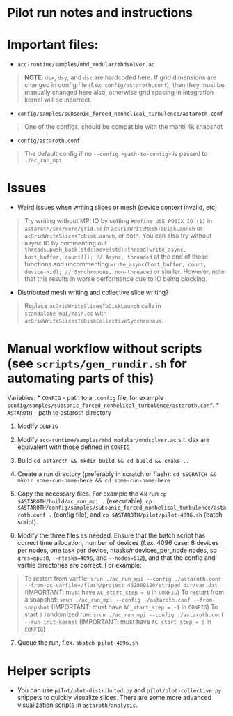 # Pilot run notes and instructions

# Important files:

* `acc-runtime/samples/mhd_modular/mhdsolver.ac`
> **NOTE**: `dsx`, `dsy`, and `dsz` are hardcoded here. If grid dimensions are changed in config file (f.ex. `config/astaroth.conf`), then they must be manually changed here also, otherwise grid spacing in integration kernel will be incorrect.

* `config/samples/subsonic_forced_nonhelical_turbulence/astaroth.conf`
> One of the configs, should be compatible with the mahti 4k snapshot

* `config/astaroth.conf`
> The default config if no `--config <path-to-config>` is passed to `./ac_run_mpi`

# Issues

* Weird issues when writing slices or mesh (device context invalid, etc)
> Try writing without MPI IO by setting `#define USE_POSIX_IO (1)` in `astaroth/src/core/grid.cc` in `acGridWriteMeshToDiskLaunch` or `acGridWriteSlicesToDiskLaunch`, or both.
> You can also try without async IO by commenting out `threads.push_back(std::move(std::thread(write_async, host_buffer, count))); // Async, threaded` at the end of these functions and uncommenting `write_async(host_buffer, count, device->id); // Synchronous, non-threaded` or similar. However, note that this results in worse performance due to IO being blocking.

* Distributed mesh writing and collective slice writing?
> Replace `acGridWriteSlicesToDiskLaunch` calls in `standalone_mpi/main.cc` with `acGridWriteSlicesToDiskCollectiveSynchronous`.

# Manual workflow without scripts (see `scripts/gen_rundir.sh` for automating parts of this)

Variables:
    * `CONFIG` - path to a `.config` file, for example `config/samples/subsonic_forced_nonhelical_turbulence/astaroth.conf`.
    * `ASTAROTH` - path to astaroth directory

1) Modify `CONFIG`

2) Modify `acc-runtime/samples/mhd_modular/mhdsolver.ac` s.t. dsx are equivalent with those defined in `CONFIG`

3) Build `cd astaroth && mkdir build && cd build && cmake ..`

4) Create a run directory (preferably in scratch or flash): `cd $SCRATCH && mkdir some-run-name-here && cd some-run-name-here`

5) Copy the necessary files. For example the 4k run `cp $ASTAROTH/build/ac_run_mpi .` (executable), `cp $ASTAROTH/config/samples/subsonic_forced_nonhelical_turbulence/astaroth.conf .` (config file), and `cp $ASTAROTH/pilot/pilot-4096.sh` (batch script).

6) Modify the three files as needed. Ensure that the batch script has correct time allocation, number of devices (f.ex. 4096 case: 8 devices per nodes, one task per device, ntasks/ndevices_per_node nodes, so `--gres=gpu:8`, `--ntasks=4096`, and `--nodes=512`), and that the config and varfile directories are correct.  For example:
> To restart from varfile: `srun ./ac_run_mpi --config ./astaroth.conf --from-pc-varfile=/flash/project_462000120/striped_dir/var.dat` (IMPORTANT: must have `AC_start_step = 0` in `CONFIG`)
> To restart from a snapshot: `srun ./ac_run_mpi --config ./astaroth.conf --from-snapshot` (IMPORTANT: must have `AC_start_step = -1` in `CONFIG`)
> To start a randomized run: `srun ./ac_run_mpi --config ./astaroth.conf --run-init-kernel` (IMPORTANT: must have `AC_start_step = 0` in `CONFIG`)

7) Queue the run, f.ex. `sbatch pilot-4096.sh`

# Helper scripts

* You can use `pilot/plot-distributed.py` and `pilot/plot-collective.py` snippets to quickly visualize slices. There are some more advanced visualization scripts in `astaroth/analysis`.